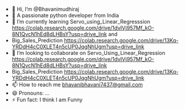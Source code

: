- 👋 Hi, I’m @Bhavanimudhiraj
- 👀 A passionate python developer from India
- 🌱 I’m currently learning Servo_using_Linear_Regresssion https://colab.research.google.com/drive/1dvIVj957Mf_kO-8N1QvcN1hEd8dLHBsY?usp=drive_link and
- Big_Sales_Prediction https://colab.research.google.com/drive/13Kq-YRDdH4cC0XLET4n5cUP0JqgNhUgm?usp=drive_link
- 💞️ I’m looking to collaborate on Servo_Using_Linear_Regression https://colab.research.google.com/drive/1dvIVj957Mf_kO-8N1QvcN1hEd8dLHBsY?usp=drive_link
- Big_Sales_Prediction https://colab.research.google.com/drive/13Kq-YRDdH4cC0XLET4n5cUP0JqgNhUgm?usp=drive_link
- 📫 How to reach me bhavanibhavani7437@gmail.com
- 😄 Pronouns: ...
- ⚡ Fun fact: I think I am Funny

<!---
Bhavanimudhiraj/Bhavanimudhiraj is a ✨ special ✨ repository because its `README.md` (this file) appears on your GitHub profile.
You can click the Preview link to take a look at your changes.
--->
